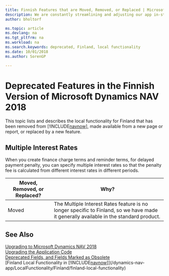 ```yaml
---
title: Finnish Features that are Moved, Removed, or Replaced | Microsoft Docs
description: We are constantly streamlining and adjusting our app in-step with market developments. Read about the features for Finland that we have moved, removed, or replaced.
author: bholtorf

ms.topic: article
ms.devlang: na
ms.tgt_pltfrm: na
ms.workload: na
ms.search.keywords: deprecated, Finland, local functionality
ms.date: 10/01/2018
ms.author: SorenGP

---
```


# Deprecated Features in the Finnish Version of Microsoft Dynamics NAV 2018
This topic lists and describes the local functionality for Finland that has been removed from [!INCLUDE[navnow](includes/navnow_md.md)], made available from a new page or report, or replaced by a new feature.

## Multiple Interest Rates
When you create finance charge terms and reminder terms, for delayed payment penalty, you can specify multiple interest rates so that the penalty fee is calculated from different interest rates in different periods.

|Moved, Removed, or Replaced?|Why?|
|----|----|
|Moved| The Multiple Interest Rates feature is no longer specific to Finland, so we have made it generally available in the standard product. |

## See Also
[Upgrading to Microsoft Dynamics NAV 2018](upgrading-to-microsoft-dynamics-nav.md)  
[Upgrading the Application Code](upgrading-the-application-code.md)  
[Deprecated Fields, and Fields Marked as Obsolete](deprecated-fields.md)  
[Finland Local Functionality in [!INCLUDE[navnow](includes/navnow_md.md)]](/dynamics-nav-app/LocalFunctionality/Finland/finland-local-functionality)  
